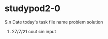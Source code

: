 # studypod2-0
 S.n   Date    today's task     file name       problem      solution
 1.   27/7/21  cout cin       input 
